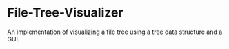 # File-Tree-Visualizer
An implementation of visualizing a file tree using a tree data structure and a GUI.
```